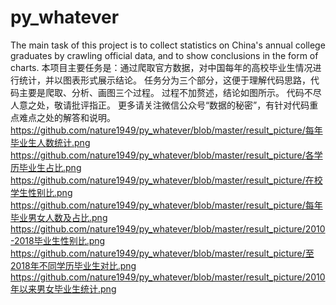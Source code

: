 # py_whatever
The main task of this project is to collect statistics on China's annual college graduates by crawling official data, and to show conclusions in the form of charts.
本项目主要任务是：通过爬取官方数据，对中国每年的高校毕业生情况进行统计，并以图表形式展示结论。
任务分为三个部分，这便于理解代码思路，代码主要是爬取、分析、画图三个过程。
过程不加赘述，结论如图所示。
代码不尽人意之处，敬请批评指正。
更多请关注微信公众号“数据的秘密”，有针对代码重点难点之处的解答和说明。
https://github.com/nature1949/py_whatever/blob/master/result_picture/每年毕业生人数统计.png
https://github.com/nature1949/py_whatever/blob/master/result_picture/各学历毕业生占比.png
https://github.com/nature1949/py_whatever/blob/master/result_picture/在校学生性别比.png
https://github.com/nature1949/py_whatever/blob/master/result_picture/每年毕业男女人数及占比.png
https://github.com/nature1949/py_whatever/blob/master/result_picture/2010-2018毕业生性别比.png
https://github.com/nature1949/py_whatever/blob/master/result_picture/至2018年不同学历毕业生对比.png
https://github.com/nature1949/py_whatever/blob/master/result_picture/2010年以来男女毕业生统计.png